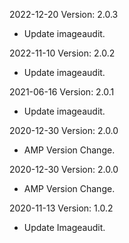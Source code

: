 2022-12-20 Version: 2.0.3
- Update imageaudit.

2022-11-10 Version: 2.0.2
- Update imageaudit.

2021-06-16 Version: 2.0.1
- Update imageaudit.

2020-12-30 Version: 2.0.0
- AMP Version Change.

2020-12-30 Version: 2.0.0
- AMP Version Change.

2020-11-13 Version: 1.0.2
- Update Imageaudit.

